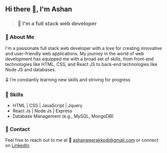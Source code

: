 ## Hi there 👋, I'm Ashan

> ### :pushpin: I'm a full stack web developer

### :diamond_shape_with_a_dot_inside: About Me
I'm a passionate full stack web developer with a love for creating innovative and user-friendly web applications. My journey in the world of web development has equipped me with a broad set of skills, from front-end technologies like HTML, CSS, and React JS to back-end technologies like Node JS and databases. 

:hourglass_flowing_sand: I'm constantly learning new skills and striving for progress

### :diamond_shape_with_a_dot_inside: Skills
- HTML | CSS | JavaScript | Jquery
- React Js | Node Js | Express
- Database Management (e.g., MySQL, MongoDB)

### :diamond_shape_with_a_dot_inside: Contact

Feel free to reach out to me at :e-mail: ashanweerakkodi@gmail.com or connect on [LinkedIn](https://www.linkedin.com/in/ashan-weerakkodi).


<!--
**ashanwe/ashanwe** is a ✨ _special_ ✨ repository because its `README.md` (this file) appears on your GitHub profile.

Here are some ideas to get you started:

- 🔭 I’m currently working on ...
- 🌱 I’m currently learning ...
- 👯 I’m looking to collaborate on ...
- 🤔 I’m looking for help with ...
- 💬 Ask me about ...
- 📫 How to reach me: ...
- 😄 Pronouns: ...
- ⚡ Fun fact: ...
-->

